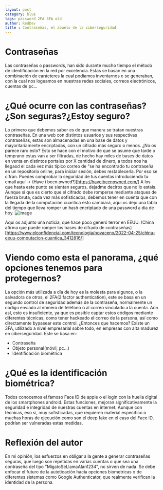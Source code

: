 ```yaml
---
layout: post
category: blue
tags: password 2FA 3FA old
author: RedDev
title : Contraseñas, el abuelo de la ciberseguridad 
---
```


# Contraseñas
Las contraseñas o passwords, han sido durante mucho tiempo el método de identificación en la red por excelencia.
Estas se basan en una combinación de carácteres la cual podiamos inventarnos o se generaban, con la cual nos logeamos en nuestras redes sociales, correos electrónicos, cuentas de pc...

# ¿Qué ocurre con las contraseñas?¿Son seguras?¿Estoy seguro?
Lo primero que debemos saber es de que manera se tratan nuestras contraseñas. 
En una web con distintos usuarios y sus respectivas contraseñas, estas son almacenadas en una base de datos y mayoritariamente encriptadas, con un cifrado más seguro o menos.
¿No os parece raro esto?
Esto se hace con el motivo de que se asume que tarde o temprano estas van a ser filtradas, de hecho hay miles de bases de datos en venta en distintos portales por X cantidad de dinero, a todos nos ha llegaod el cada vez más típico correo de "se ha encontrado tu contraseña en un repositorio online, para iniciar sesión, debes restablecerla.
Por eso se cifran.
Puedes comprobar la seguridad de tus cuentas introduciendo tu email aquí -> (Have i been pwned?)[https://haveibeenpwned.com/]
A los que hasta este punto se sientan seguros, dejadme deciros que no lo estais. Aunque si que es cierto que el cifrado debe romperse mediante ataques de fuerza bruta, cada vez más sofisticados, debemos tener en cuenta que con la llegada de la computación cuantica esto cambiará, aquí os dejo una tabla del tiempo que lleva romper un hash encriptado de una password a dia de hoy.
![image](https://github.com/reycotallo98/reycotallo98.github.io/assets/93315382/8c9833ec-4d2c-4b9a-907c-90edfae2e5f4)

Aquí os adjunto una noticia, que hace poco generó terror en EEUU.
(China afirma que puede romper los hases de cifrado de contraseñas)[https://www.elconfidencial.com/tecnologia/novaceno/2022-04-25/china-eeuu-computacion-cuantica_3412816/]

# Viendo como esta el panorama, ¿qué opciones tenemos para protegernos?
La opción más utilizada a día de hoy es la molesta para algunos, o la salvadora de otros, el 2FA(2 factor authentication), este se basa en un segundo control de seguridad además de la contraseña, normalmente un código enviado al número de teléfono o al correo vinculado a la cuenta.
Aún así, esto es insuficiente, ya que es posible captar estos códigos mediante diferentes técnicas, como tener hackeado el correo de la persona, así como directamente bypasear este control.
¿Entonces que hacemos?
Existe un 3FA, utilizado a nivel empresarial sobre todo, en empresas con alta madurez en ciberseguridad. Este se basa en:
- Contraseña
- Objeto personal(móvil, pc...)
- Identificación biométrica

# ¿Qué es la identificación biométrica?
Todos conocemos el famoso Face ID de apple o el login con la huella digital de los smartphones android.
Estas funciones, mejoran significativamente la seguridad e integridad de nuestras cuentas en internet.
Aunque con técnicas, eso si, muy sofisticadas, que requieren material especifico o muchas horas de ejecución como son el deep fake en el caso del Face ID, podrían ser vulneradas estas medidas.

# Reflexión del autor
En mi opinión, los esfuerzos en obligar a la gente a generar contraseñas seguras, que luego son repetidas en varias cuentas o que sea una contraseña del tipo "MigatoSeLlamaAlan1234", no sirven de nada.
Se debe enfocar el futuro de la auteticación hacía opciones biometricas o de diferentes sistemas como Google Authenticator, que realmente verifican la identidad de la persona.
